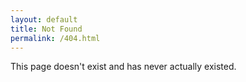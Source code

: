 ```yaml
---
layout: default
title: Not Found
permalink: /404.html
---
```


This page doesn't exist and has never actually existed.
